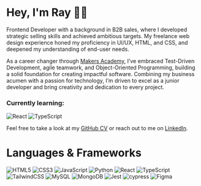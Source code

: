 # Hey, I'm Ray 👋🏾

Frontend Developer with a background in B2B sales, where I developed strategic selling skills and achieved ambitious targets. My freelance web design experience honed my proficiency in UI/UX, HTML, and CSS, and deepened my understanding of end-user needs.

As a career changer through <a href="https://makers.tech">Makers Academy</a>, I’ve embraced Test-Driven Development, agile teamwork, and Object-Oriented Programming, building a solid foundation for creating impactful software. Combining my business acumen with a passion for technology, I’m driven to excel as a junior developer and bring creativity and dedication to every project.


### Currently learning:

![React](https://img.shields.io/badge/react-%2320232a.svg?style=for-the-badge&logo=react&logoColor=%2361DAFB)  ![TypeScript](https://img.shields.io/badge/typescript-%23007ACC.svg?style=for-the-badge&logo=typescript&logoColor=white)

Feel free to take a look at my <a href="https://github.com/raybrowndev/raybrowndev/cv">GitHub CV</a>  or reach out to me on <a href="https://linkedin.com/in/raybrowndev">LinkedIn</a>.


# Languages & Frameworks

![HTML5](https://img.shields.io/badge/html5-%23E34F26.svg?style=for-the-badge&logo=html5&logoColor=white) ![CSS3](https://img.shields.io/badge/css3-%231572B6.svg?style=for-the-badge&logo=css3&logoColor=white) ![JavaScript](https://img.shields.io/badge/javascript-%23323330.svg?style=for-the-badge&logo=javascript&logoColor=%23F7DF1E)  ![Python](https://img.shields.io/badge/python-3670A0?style=for-the-badge&logo=python&logoColor=ffdd54) ![React](https://img.shields.io/badge/react-%2320232a.svg?style=for-the-badge&logo=react&logoColor=%2361DAFB) ![TypeScript](https://img.shields.io/badge/typescript-%23007ACC.svg?style=for-the-badge&logo=typescript&logoColor=white)![TailwindCSS](https://img.shields.io/badge/tailwindcss-%2338B2AC.svg?style=for-the-badge&logo=tailwind-css&logoColor=white) ![MySQL](https://img.shields.io/badge/mysql-%2300f.svg?style=for-the-badge&logo=mysql&logoColor=white) ![MongoDB](https://img.shields.io/badge/MongoDB-%234ea94b.svg?style=for-the-badge&logo=mongodb&logoColor=white)  ![Jest](https://img.shields.io/badge/-jest-%23C21325?style=for-the-badge&logo=jest&logoColor=white) ![cypress](https://img.shields.io/badge/-cypress-%23E5E5E5?style=for-the-badge&logo=cypress&logoColor=058a5e)  ![Figma](https://img.shields.io/badge/figma-%23F24E1E.svg?style=for-the-badge&logo=figma&logoColor=white) 


